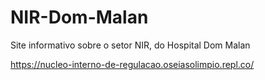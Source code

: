 # NIR-Dom-Malan
Site informativo sobre o setor NIR, do Hospital Dom Malan

https://nucleo-interno-de-regulacao.oseiasolimpio.repl.co/
